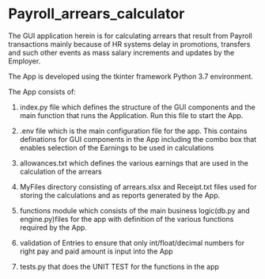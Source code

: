 # Payroll_arrears_calculator
The GUI application herein is for calculating arrears that result from Payroll transactions
mainly because of HR systems delay in promotions, transfers and such other events as mass salary
increments and updates by the Employer.

The App is developed using the tkinter framework Python 3.7 environment.

The App consists of:
1.   index.py file which defines the structure of the GUI components and the main function that runs the Application.
     Run this file to start the App.
 
2.   .env file which is the main configuration file for the app. This contains definations for GUI components in the App
     including the combo box that enables selection of the Earnings to be used in calculations
 
3.   allowances.txt which defines the various earnings that are used in the calculation of the arrears

4.   MyFiles directory consisting of arrears.xlsx and Receipt.txt files used for storing the calculations and as reports
     generated by the App.
      
5.   functions module which consists of the main business logic(db.py and engine.py)files for the app with definition of 
     the various functions required by the App.
     
6.   validation of Entries to ensure that only int/float/decimal numbers for right pay and paid amount is input into the App

7.  tests.py that does the UNIT TEST for the functions in the app

     

 
 
 

